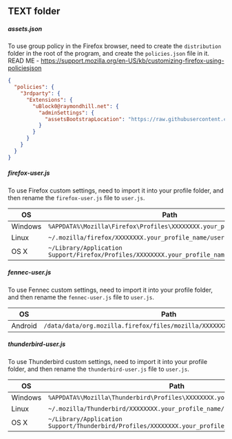 ## TEXT folder

##### assets.json

To use group policy in the Firefox browser, need to create the `distribution` folder in the root of the program, and create the `policies.json` file in it.<br>
READ ME - https://support.mozilla.org/en-US/kb/customizing-firefox-using-policiesjson

```json
{
  "policies": {
    "3rdparty": {
      "Extensions": {
        "uBlock0@raymondhill.net": {
          "adminSettings": {
            "assetsBootstrapLocation": "https://raw.githubusercontent.com/bogachenko/lib/master/text/assets.json"
          }
        }
      }
    }
  }
}
```

##### firefox-user.js

To use Firefox custom settings, need to import it into your profile folder, and then rename the `firefox-user.js` file to `user.js`.

| OS                         | Path                                                                               |
| -------------------------- | ---------------------------------------------------------------------------------- |
| Windows                    | `%APPDATA%\Mozilla\Firefox\Profiles\XXXXXXXX.your_profile_name\user.js`            |
| Linux                      | `~/.mozilla/firefox/XXXXXXXX.your_profile_name/user.js`                            |
| OS X                       | `~/Library/Application Support/Firefox/Profiles/XXXXXXXX.your_profile_name`        |

##### fennec-user.js

To use Fennec custom settings, need to import it into your profile folder, and then rename the `fennec-user.js` file to `user.js`.

| OS                         | Path                                                                               |
| -------------------------- | ---------------------------------------------------------------------------------- |
| Android                    | `/data/data/org.mozilla.firefox/files/mozilla/XXXXXXXX.your_profile_name`          |

##### thunderbird-user.js

To use Thunderbird custom settings, need to import it into your profile folder, and then rename the `thunderbird-user.js` file to `user.js`.

| OS                         | Path                                                                               |
| -------------------------- | ---------------------------------------------------------------------------------- |
| Windows                    | `%APPDATA%\Mozilla\Thunderbird\Profiles\XXXXXXXX.your_profile_name\user.js`        |
| Linux                      | `~/.mozilla/Thunderbird/XXXXXXXX.your_profile_name/user.js`                        |
| OS X                       | `~/Library/Application Support/Thunderbird/Profiles/XXXXXXXX.your_profile_name`    |